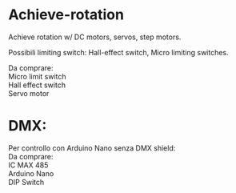# Achieve-rotation  
Achieve rotation w/ DC motors, servos, step motors.  
  
Possibili limiting switch: Hall-effect switch, Micro limiting switches.  

Da comprare:  
Micro limit switch  
Hall effect switch  
Servo motor  


# DMX:  


Per controllo con Arduino Nano senza DMX shield:  
Da comprare:  
IC MAX 485  
Arduino Nano  
DIP Switch  





